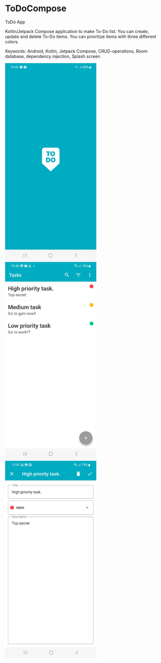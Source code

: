 # ToDoCompose

ToDo App

Kotlin/Jetpack Compose application to make To-Do list. You can create, update and delete To-Do items. You can prioritize items with three different colors.

Keywords: Android, Kotlin, Jetpack Compose, CRUD-operations, Room database, dependency injection, Splash screen

<img src="images/Screenshot_To-Do_Compose3.jpg" width="300">   <img src="images/Screenshot_To-Do Compose1.jpg" width="300">   <img src="images/Screenshot_To-Do Compose2.jpg" width="300">



